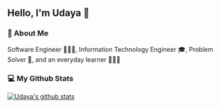 ## Hello, I'm Udaya :wave:

### :metal: About Me
Software Engineer 👨🏽‍💻, Information Technology Engineer 🎓, Problem Solver 🧮, and an everyday learner 👨🏽‍🎓

### :computer: My Github Stats
[![Udaya's github stats](https://github-readme-stats.vercel.app/api?username=udaya2899)](https://github.com/udaya2899/github-readme-stats)
